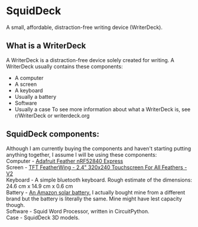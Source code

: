 # SquidDeck
A small, affordable, distraction-free writing device (WriterDeck).

## What is a WriterDeck
A WriterDeck is a distraction-free device solely created for writing. A WriterDeck usually contains these components:
- A computer
- A screen
- A keyboard
- Usually a battery
- Software
- Usually a case
To see more information about what a WriterDeck is, see r/WriterDeck or writerdeck.org

## SquidDeck components:
Although I am currently buying the components and haven't starting putting anything together, I assume I will be using these components:  
Computer - [Adafruit Feather nRF52840 Express](https://www.adafruit.com/product/4062)   
Screen - [TFT FeatherWing - 2.4" 320x240 Touchscreen For All Feathers - V2](https://www.adafruit.com/product/3315)  
Keyboard - A simple bluetooth keyboard. Rough estimate of the dimensions: 24.6 cm x 14.9 cm x 0.6 cm  
Battery - [An Amazon solar battery.](https://www.amazon.com/38800mAh-Portable-Cellphones-Waterproof-Flashlights/dp/B0C22RKJFZ/ref=asc_df_B0C22RKJFZ?mcid=6d7d69f6b0073c579cc8daf8f5361b7a&tag=hyprod-20&linkCode=df0&hvadid=693712892341&hvpos=&hvnetw=g&hvrand=18006140614236681551&hvpone=&hvptwo=&hvqmt=&hvdev=c&hvdvcmdl=&hvlocint=&hvlocphy=9016403&hvtargid=pla-2203234474681&th=1) I actually bought mine from a different brand but the battery is literally the same. Mine might have lest capacity though.  
Software - Squid Word Processor, written in CircuitPython.  
Case - SquidDeck 3D models.  
